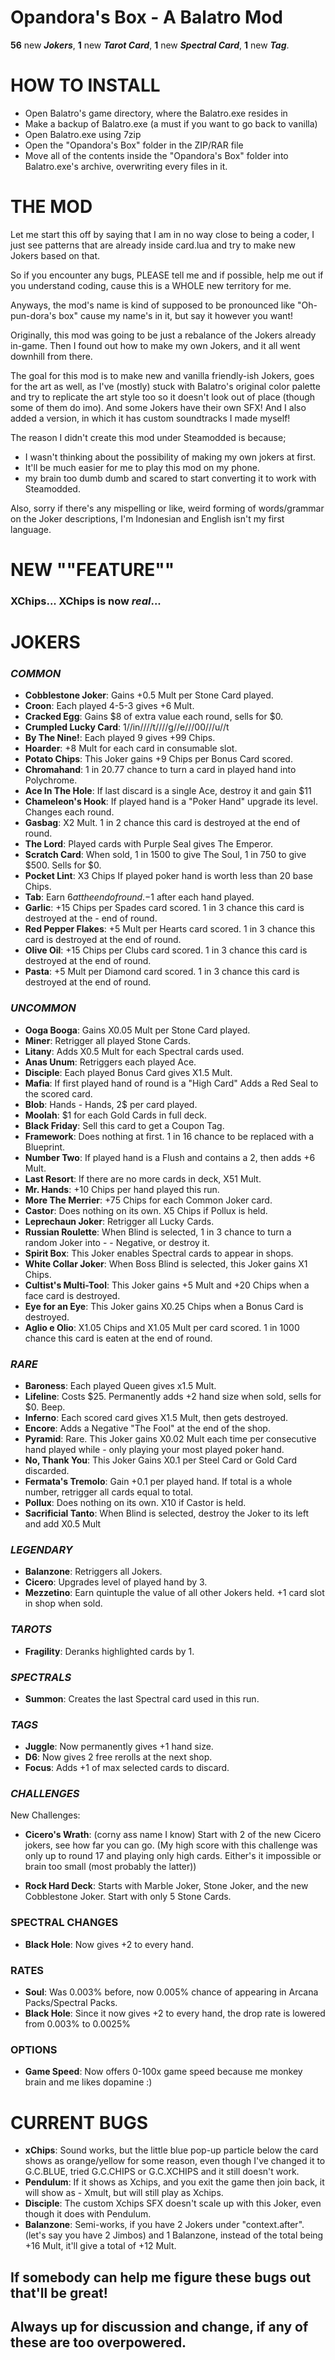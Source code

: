 # **Opandora's Box - A Balatro Mod**
**56** new ***Jokers***, **1** new ***Tarot Card***, **1** new ***Spectral Card***, **1** new ***Tag***.
# **HOW TO INSTALL**
- Open Balatro's game directory, where the Balatro.exe resides in
- Make a backup of Balatro.exe (a must if you want to go back to vanilla)
- Open Balatro.exe using 7zip
- Open the "Opandora's Box" folder in the ZIP/RAR file
- Move all of the contents inside the "Opandora's Box" folder into Balatro.exe's archive, overwriting every files in it.

# **THE MOD**
Let me start this off by saying that I am in no way close to being a coder, I just see patterns that are already inside card.lua and try to make new Jokers based on that.

So if you encounter any bugs, PLEASE tell me and if possible, help me out if you understand coding, cause this is a WHOLE new territory for me.

Anyways, the mod's name is kind of supposed to be pronounced like "Oh-pun-dora's box" cause my name's in it, but say it however you want!

Originally, this mod was going to be just a rebalance of the Jokers already in-game.
Then I found out how to make my own Jokers, and it all went downhill from there.

The goal for this mod is to make new and vanilla friendly-ish Jokers, goes for the art as well, as I've (mostly) stuck with Balatro's original color palette
and try to replicate the art style too so it doesn't look out of place (though some of them do imo).
And some Jokers have their own SFX!
And I also added a version, in which it has custom soundtracks I made myself!

The reason I didn't create this mod under Steamodded is because;
- I wasn't thinking about the possibility of making my own jokers at first.
- It'll be much easier for me to play this mod on my phone.
- my brain too dumb dumb and scared to start converting it to work with Steamodded.

Also, sorry if there's any mispelling or like, weird forming of words/grammar on the Joker descriptions, I'm Indonesian and English isn't my first language.
# **NEW ""FEATURE""**
### **XChips**... **XChips** is now ***real***...

# **JOKERS**
### ***COMMON***
- **Cobblestone Joker**: Gains +0.5 Mult per Stone Card played.
- **Croon**: Each played 4-5-3 gives +6 Mult.
- **Cracked Egg**: Gains $8 of extra value each round, sells for $0.
- **Crumpled Lucky Card**: 1//in////t////g//e///00///u//t
- **By The Nine!**: Each played 9 gives +99 Chips.
- **Hoarder**: +8 Mult for each card in consumable slot.
- **Potato Chips**: This Joker gains +9 Chips per Bonus Card scored.
- **Chromahand**: 1 in 20.77 chance to turn a card in played hand into Polychrome.
- **Ace In The Hole**: If last discard is a single Ace, destroy it and gain $11
- **Chameleon's Hook**: If played hand is a "Poker Hand" upgrade its level. Changes each round.
- **Gasbag**: X2 Mult. 1 in 2 chance this card is destroyed at the end of round.
- **The Lord**: Played cards with Purple Seal gives The Emperor.
- **Scratch Card**: When sold, 1 in 1500 to give The Soul, 1 in 750 to give $500. Sells for $0.
- **Pocket Lint**: X3 Chips If played poker hand is worth less than 20 base Chips.
- **Tab**: Earn $6 at the end of round. -$1 after each hand played.
- **Garlic**: +15 Chips per Spades card scored. 1 in 3 chance this card is destroyed at the - end of round.
- **Red Pepper Flakes**: +5 Mult per Hearts card scored. 1 in 3 chance this card is destroyed at the end of round.
- **Olive Oil**: +15 Chips per Clubs card scored. 1 in 3 chance this card is destroyed at the end of round.
- **Pasta**: +5 Mult per Diamond card scored. 1 in 3 chance this card is destroyed at the end of round.

### ***UNCOMMON***
- **Ooga Booga**: Gains X0.05 Mult per Stone Card played.
- **Miner**: Retrigger all played Stone Cards.
- **Litany**: Adds X0.5 Mult for each Spectral cards used.
- **Anas Unum**: Retriggers each played Ace.
- **Disciple**: Each played Bonus Card gives X1.5 Mult.
- **Mafia**: If first played hand of round is a "High Card" Adds a Red Seal to the scored card.
- **Blob**: Hands - Hands, 2$ per card played.
- **Moolah**: $1 for each Gold Cards in full deck.
- **Black Friday**: Sell this card to get a Coupon Tag.
- **Framework**: Does nothing at first. 1 in 16 chance to be replaced with a Blueprint.
- **Number Two**: If played hand is a Flush and contains a 2, then adds +6 Mult.
- **Last Resort**: If there are no more cards in deck, X51 Mult.
- **Mr. Hands**: +10 Chips per hand played this run.
- **More The Merrier**: +75 Chips for each Common Joker card.
- **Castor**: Does nothing on its own. X5 Chips if Pollux is held.
- **Leprechaun Joker**: Retrigger all Lucky Cards.
- **Russian Roulette**: When Blind is selected, 1 in 3 chance to turn a random Joker into - - Negative, or destroy it.
- **Spirit Box**: This Joker enables Spectral cards to appear in shops.
- **White Collar Joker**: When Boss Blind is selected, this Joker gains X1 Chips.
- **Cultist's Multi-Tool**: This Joker gains +5 Mult and +20 Chips when a face card is destroyed.
- **Eye for an Eye**: This Joker gains X0.25 Chips when a Bonus Card is destroyed.
- **Aglio e Olio**: X1.05 Chips and X1.05 Mult per card scored. 1 in 1000 chance this card is eaten at the end of round.

### ***RARE***
- **Baroness**: Each played Queen gives x1.5 Mult.
- **Lifeline**: Costs $25. Permanently adds +2 hand size when sold, sells for $0. Beep.
- **Inferno**: Each scored card gives X1.5 Mult, then gets destroyed.
- **Encore**: Adds a Negative "The Fool" at the end of the shop.
- **Pyramid**: Rare. This Joker gains X0.02 Mult each time per consecutive hand played while - only playing your most played poker hand.
- **No, Thank You**: This Joker Gains X0.1 per Steel Card or Gold Card discarded.
- **Fermata's Tremolo**: Gain +0.1 per played hand. If total is a whole number, retrigger all cards equal to total.
- **Pollux**: Does nothing on its own. X10 if Castor is held.
- **Sacrificial Tanto**: When Blind is selected, destroy the Joker to its left and add X0.5 Mult

### ***LEGENDARY***
- **Balanzone**: Retriggers all Jokers.
- **Cicero**: Upgrades level of played hand by 3.
- **Mezzetino**: Earn quintuple the value of all other Jokers held. +1 card slot in shop when sold.

### ***TAROTS***
- **Fragility**: Deranks highlighted cards by 1.

### ***SPECTRALS***
- **Summon**: Creates the last Spectral card used in this run.

### ***TAGS***
- **Juggle**: Now permanently gives +1 hand size.
- **D6**: Now gives 2 free rerolls at the next shop.
- **Focus**: Adds +1 of max selected cards to discard.

### ***CHALLENGES***
New Challenges:

- **Cicero's Wrath**: (corny ass name I know) Start with 2 of the new Cicero jokers, see how far you can go. (My high score with this challenge was only up to round 17 and playing only high cards. Either's it impossible or brain too small (most probably the latter))

- **Rock Hard Deck**: Starts with Marble Joker, Stone Joker, and the new Cobblestone Joker. Start with only 5 Stone Cards.

### SPECTRAL CHANGES
- **Black Hole**: Now gives +2 to every hand.

### RATES
- **Soul**: Was 0.003% before, now 0.005% chance of appearing in Arcana Packs/Spectral Packs.
- **Black Hole**: Since it now gives +2 to every hand, the drop rate is lowered from 0.003% to 0.0025%

### OPTIONS
- **Game Speed**: Now offers 0-100x game speed because me monkey brain and me likes dopamine :)

# CURRENT BUGS
- **xChips**: Sound works, but the little blue pop-up particle below the card shows as orange/yellow for some reason, even though I've changed it to G.C.BLUE, tried G.C.CHIPS or G.C.XCHIPS and it still doesn't work.
- **Pendulum**: If it shows as Xchips, and you exit the game then join back, it will show as - Xmult, but will still play as Xchips.
- **Disciple**: The custom Xchips SFX doesn't scale up with this Joker, even though it does with Pendulum.
- **Balanzone**: Semi-works, if you have 2 Jokers under "context.after". (let's say you have 2 Jimbos) and 1 Balanzone, instead of the total being +16 Mult, it'll give a total of +12 Mult.

## If somebody can help me figure these bugs out that'll be great!

## Always up for discussion and change, if any of these are too overpowered.
